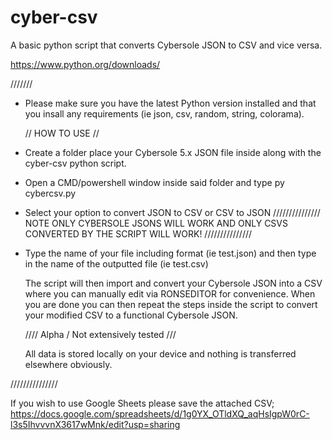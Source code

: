 # cyber-csv
A basic python script that converts Cybersole JSON to CSV and vice versa.

https://www.python.org/downloads/

///////

- Please make sure you have the latest Python version installed and that you insall any requirements (ie json, csv, random, string, colorama).

  // HOW TO USE //
  
- Create a folder place your Cybersole 5.x JSON file inside along with the cyber-csv python script.

- Open a CMD/powershell window inside said folder and type py cybercsv.py

- Select your option to convert JSON to CSV or CSV to JSON /////////////// NOTE ONLY CYBERSOLE JSONS WILL WORK AND ONLY CSVS CONVERTED BY THE SCRIPT WILL WORK! ///////////////

- Type the name of your file including format (ie test.json) and then type in the name of the outputted file (ie test.csv)

  The script will then import and convert your Cybersole JSON into a CSV where you can manually edit via RONSEDITOR for convenience. When you are done you can then repeat the steps inside the script to convert your modified CSV to a functional Cybersole JSON.

  //// Alpha / Not extensively tested ///

  All data is stored locally on your device and nothing is transferred elsewhere obviously.

///////////////

If you wish to use Google Sheets please save the attached CSV; https://docs.google.com/spreadsheets/d/1g0YX_OTldXQ_aqHsIgpW0rC-l3s5IhvvvnX3617wMnk/edit?usp=sharing
